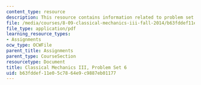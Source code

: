 ```yaml
---
content_type: resource
description: This resource contains information related to problem set 6.
file: /media/courses/8-09-classical-mechanics-iii-fall-2014/b63fddef11e05c7864e9c9887eb01177_MIT8_09F14_pset6.pdf
file_type: application/pdf
learning_resource_types:
- Assignments
ocw_type: OCWFile
parent_title: Assignments
parent_type: CourseSection
resourcetype: Document
title: Classical Mechanics III, Problem Set 6
uid: b63fddef-11e0-5c78-64e9-c9887eb01177
---
```

